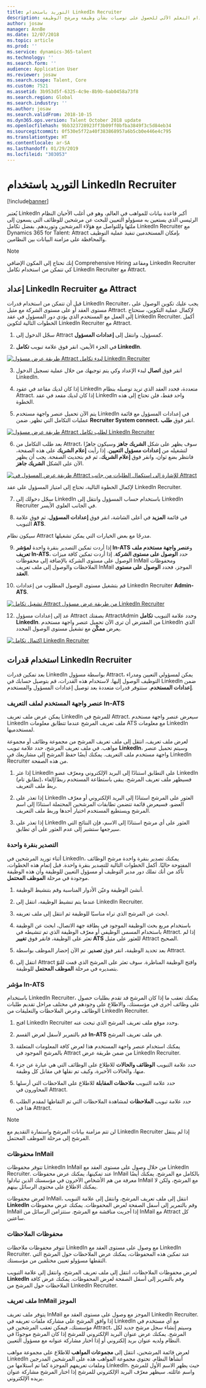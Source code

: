 ```yaml
---
title: التوريد باستخدام LinkedIn Recruiter
description: يوفر هذا الموضوع معلومات حول استخدام التعلم الآلي‬ للحصول على توصيات بشأن وظيفة ومرشح الوظيفة.
author: josaw
manager: AnnBe
ms.date: 12/07/2018
ms.topic: article
ms.prod: ''
ms.service: dynamics-365-talent
ms.technology: ''
ms.search.form: ''
audience: Application User
ms.reviewer: josaw
ms.search.scope: Talent, Core
ms.custom: 7521
ms.assetid: 3b953d5f-6325-4c9e-8b9b-6ab0458a73f8
ms.search.region: Global
ms.search.industry: ''
ms.author: josaw
ms.search.validFrom: 2018-10-15
ms.dyn365.ops.version: Talent October 2018 update
ms.openlocfilehash: 9bb323728923ff3b09ff0bfba3849f3c5d84eb34
ms.sourcegitcommit: 0f530e5f72a40f383868957a6b5cb0e446e4c795
ms.translationtype: HT
ms.contentlocale: ar-SA
ms.lasthandoff: 01/29/2019
ms.locfileid: "303053"
---
```

# <a name="sourcing-with-linkedin-recruiter"></a>التوريد باستخدام LinkedIn Recruiter
[!include[banner](../includes/banner.md)]

يُعتبر LinkedIn أكبر قاعدة بيانات للمواهب في العالم، وهو في أغلب الأحيان النظام الرئيسي الذي يستعين به مسؤولو التعيين للبحث عن مرشحين للوظائف التي يسعون إلى ملئها وللتواصل مع هؤلاء المرشحين وتوريدهم. بفضل تكامل LinkedIn Recruiter مع Dynamics 365 for Talent: Attract بإمكان المستخدمين تنفيذ عملية التوظيف والمحافظة على مزامنة البيانات بين النظامين.

> [!NOTE]
> إنك تحتاج إلى المكون الإضافي Comprehensive Hiring ومقاعد LinkedIn Recruiter كي تتمكن من استخدام تكامل LinkedIn Recruiter مع Attract.

## <a name="set-up-linkedin-recruiter-with-attract"></a>إعداد LinkedIn Recruiter مع Attract 

قبل أن تتمكن من استخدام قدرات LinkedIn Recruiter، يجب عليك تكوين الوصول على مستوى العقد أو على مستوى الشركة مع مثيل Attract. لإكمال عملية التكوين، ستحتاج إلى العمل مع المستخدم الذي يؤدي دور المسؤول في عقد LinkedIn Recruiter. أكمل الخطوات التالية لتكوين LinkedIn Recruiter مع Attract.

1.  سجّل الدخول إلى Attract كمسؤول، وانتقل إلى **إعدادات المسؤول**.

2.  في الجزء الأيمن، انقر فوق علامة تبويب **تكامل LinkedIn**.

[![طريقة عرض مسؤول Attract لبدء تكامل LinkedIn Recruiter](./media/LinkedInConnect.png)](./media/LinkedInConnect.png)

3.  انقر فوق **اتصال** لبدء الإعداد وكي يتم توجيهك من خلال عملية تسجيل الدخول LinkedIn.

4.  إذا كان لديك مقاعد في عقود LinkedIn متعددة، فحدد العقد الذي تريد توصيله بنظام Attract. إذا كان لديك مقعد في عقد LinkedIn واحد فقط، فلن تحتاج إلى هذه الخطوة.

5.  يتم الآن تحميل عنصر واجهة مستخدم LinkedIn في إعدادات المسؤول مع قائمة عمليات التكامل التي تظهر. ضمن **Recruiter System connect**، انقر فوق **طلب**.

[![طريقة عرض مسؤول Attract لطلب تكامل LinkedIn Recruiter](./media/RequestLinkedInRSC.png)](./media/RequestLinkedInRSC.png)

6.  بعد طلب التكامل من Attract، سوف يظهر على شكل **الشريك جاهز** وسيكون جاهزًا لتشغيله من **إعدادات مسؤول التعيين**. إذا رأيت **إعلام الشريك** على هذه الصفحة، فانتظر بضع ثوان، وانقر فوق **إعلام الشريك**، ثم قم بتحديث الصفحة. يجب أن يظهر الآن على الشكل **الشريك جاهز**.

[![طريقة عرض المسؤول في Attract للإشارة إلى استكمال الطلبات من جانب Attract](./media/PartnerReadyRSC.png)](./media/PartnerReadyRSC.png)

لإكمال الخطوة التالية، تحتاج إلى امتياز المسؤول على عقد LinkedIn Recruiter.

7.  سجّل دخولك إلى LinkedIn باستخدام حساب المسؤول وانتقل إلى LinkedIn Recruiter في الجانب العلوي الأيسر. 

8. في قائمة **المزيد** في أعلى الشاشة، انقر فوق **إعدادات المسؤول**، ثم فوق علامة التبويب **ATS**.

سيكون نظام Attract مدرجًا مع بعض الخيارات التي يمكن تشغيلها.

9. إذا أردت تمكين التصدير بنقرة واحدة **لمؤشر In-ATS** و**عنصر واجهة مستخدم ملف تعريف In-ATS**، حدد **الوصول على مستوى الشركة**. إذا أردت تمكين كافة ميزات الوصول على مستوى الشركة بالإضافة إلى محفوظات InMail ومحفوظات الملاحظات والوصول إلى ملف تعريف InMail الموجز، فحدد **الوصول على مستوى العقد**.

10. قم بتشغيل مستوى الوصول المطلوب من إعدادات LinkedIn Recruiter **Admin-ATS**.

[![تشغيل تكامل Attract من طريقة عرض مسؤول LinkedIn Recruiter](./media/EnableRSC.png)](./media/EnableRSC.png)

12. عد إلى إعدادات مسؤول Attract بصفتك AttractAdmin وحدد علامة التبويب **تكامل LinkedIn**. من المفترض أن ترى الآن تحميل عنصر واجهة مستخدم LinkedIn الذي يعرض **ممكّن** مع تشغيل مستوى الوصول المحدد.

[![اكتمال تكامل LinkedIn Recruiter](./media/RSCSetupComplete.png)](./media/RSCSetupComplete.png)

## <a name="using-linkedin-recruiter-capabilities"></a>استخدام قدرات LinkedIn Recruiter

بعد تمكين قدرات LinkedIn بواسطة مسؤول Attract، يمكن لمسؤولي التعيين ومدراء التوظيف الوصول إليها. لاستخدام هذه القدرات، قم بتوصيل حسابك في LinkedIn ضمن **إعدادات المستخدم**. ستتوفر قدرات متعددة بعد توصيل إعدادات المسؤول والمستخدم.

### <a name="in-ats-profile-widget"></a>عنصر واجهة المستخدم لملف التعريف In-ATS

يمكن عرض ملف تعريف LinkedIn للمرشح في Attract. سيعرض عنصر واجهة مستخدم LinkedIn ملف تعريف المرشح عندما تتطابق معلومات ATS مع معلومات LinkedIn لمستخدميها.

لعرض ملف تعريف، انتقل إلى ملف تعريف المرشح من مجموعة وظائف أو مجموعة مواهب. في ملف تعريف المرشح، حدد علامة تبويب **LinkedIn**، وسيتم تحميل عنصر واجهة مستخدم ملف التعريف. يمكنك أيضًا حفظ المرشح إلى مشاريعك في LinkedIn Recruiter من هذه الصفحة.
1. إذا عثر LinkedIn على التطابق استنادًا إلى البريد الإلكتروني ومعرّف عضو LinkedIn (تطابق تام)، فسيظهر ملف تعريف المرشح. يبقى باستطاعة المستخدم ربط/إلغاء ربط ملف التعريف.

2. إذا تعذر على LinkedIn العثور على المرشح استنادًا إلى البريد الإلكتروني أو معرّف العضو، فسيعرض قائمة تتضمن تطابقات المرشحين المحتملة استنادًا إلى اسم المرشح ويستطيع المستخدم اختيار أحدها وربط ملف التعريف.  

3. إذا تعذر على LinkedIn العثور على أي مرشح استنادًا إلى الاسم، فإن النتائج التي سيرجعها ستشير إلى عدم العثور على أي تطابق.

### <a name="1-click-export"></a>التصدير بنقرة واحدة 

أثناء توريد المرشحين في LinkedIn، يمكنك تصدير بنقرة واحدة مرشح الوظائف المفتوحة حاليًا. أكمل الخطوات التالية للتصدير بنقرة واحدة. قبل إتمام هذه الخطوات، تأكد من أنك تملك دور مدير التوظيف أو مسؤول التعيين للوظيفة وأن هذه الوظيفة موجودة في مرحلة **الموظف المحتمل**.

1.  أنشئ الوظيفة وعيّن الأدوار المناسبة وقم بتنشيط الوظيفة.

2.  عندما يتم تنشيط الوظيفة، انتقل إلى LinkedIn Recruiter.

3.  ابحث عن المرشح الذي تراه مناسبًا للوظيفة ثم انتقل إلى ملف تعريفه.

4.  باستخدام مربع بحث الوظيفة الموجود في بطاقة جهة الاتصال، ابحث عن الوظيفة باستخدام المسمى الوظيفي أو معرّف الوظيفة الذي تم تنشيطه في Attract. إذا لم تعثر على الوظيفة، فانقر فوق **تغيير ATS‎** للعثور على مثيل Attract الصحيح.

5. بعد تحديد الوظيفة، انقر فوق **تصدير**. تم الآن إحضار الموظف بواسطة Attract.

6.  انتقل إلى Attract وافتح الوظيفة المناظرة. سوف تعثر على المرشح الذي قمت للتوّ بتصديره في مرحلة **الموظف المحتمل** للوظيفة.

### <a name="in-ats-indicator"></a>مؤشر In-ATS 

باستخدام LinkedIn Recruiter، يمكنك تعقب ما إذا كان المرشح قد تقدم بطلبات حصول على وظائف أخرى في مؤسستك، والاطلاع على وجودهم في مختلف مراحل تقديم طلبات الوظائف وعرض الملاحظات والتعليقات من LinkedIn Recruiter.

1.  افتح LinkedIn Recruiter وحدد موقع ملف تعريف المرشح الذي تبحث عنه.

2.  قم بالتمرير لأسفل لعرض القسم **In-ATS** في ملف تعريف المرشح.

3.  يمكنك استخدام عنصر واجهة المستخدم هذا لعرض كافة المعلومات المتعلقة بالمرشح الموجود في Attract من ضمن طريقة عرض LinkedIn Recruiter.

4.  حدد علامة التبويب **الوظائف والحالات** للاطلاع على الوظائف التي هي عبارة عن جزء منها، والحالات الأخيرة، وكيف تم نقلها في مقابل كل وظيفة.

5.  حدد علامة التبويب **ملاحظات المقابلة** للاطلاع على الملاحظات التي أرسلها المحاورون في Attract.

6.  حدد علامة تبويب **الملاحظات** لمشاهدة الملاحظات التي تم التقاطها لمقدم الطلب هذا في Attract.

> [!NOTE]
> لن تتم مزامنة بيانات المرشح واستمارة التقديم مع LinkedIn Recruiter إذا لم ينتقل المرشح إلى مرحلة الموظف المحتمل.

### <a name="inmail-history"></a>محفوظات InMail

تتوفر محفوظات LinkedIn InMail من خلال وصول على مستوى العقد مع LinkedIn Recruiter. عند تمكينها، يمكنك عرض محفوظات InMail بالكامل مع المرشح. يمكنك أيضًا معرفة من هم الأشخاص الآخرون في مؤسستك الذين تبادلوا InMail مع المرشح، ولكن لا يمكنك الاطلاع على محتوى الرسائل بينهم.

لعرض محفوظات InMail، انتقل إلى ملف تعريف المرشح، وانتقل إلى علامة التبويب **LinkedIn** وقم بالتمرير إلى أسفل الصفحة لعرض المحفوظات. يمكنك عرض محفوظات InMail إذا أجريت مناقشة مع المرشح. ستتزامن الرسائل من InMail مع Attract كل ساعتين.

### <a name="notes-history"></a>محفوظات الملاحظات 

تتوفر محفوظات ملاحظات LinkedIn مع وصول على مستوى العقد مع LinkedIn Recruiter. عند تمكين هذه المحفوظات، يمكنك عرض الملاحظات حول المرشح التي التقطها مسؤولو تعيين مختلفين من مؤسستك.

لعرض محفوظات الملاحظات، انتقل إلى ملف تعريف المرشح، وانتقل إلى علامة التبويب **LinkedIn** وقم بالتمرير إلى أسفل الصفحة لعرض المحفوظات. يمكنك عرض كافة الملاحظات حول المرشح من LinkedIn Recruiter.

### <a name="inmail-stub-profile"></a>ملف تعريف InMail الموجز

يتوفر ملف تعريف InMail الموجز مع وصول على مستوى العقد مع LinkedIn Recruiter. إذا وافق المرشح على مشاركة ملفات تعريفه في LinkedIn مع أي مستخدم في مؤسستك، فيمكن تعقب المرشحين في Attract، وسيتم إنشاء سجل مرشح جديد لكل المرشح. يمكنك عرض عنوان البريد الإلكتروني للمرشح إذا كان المرشح موجودًا في النظام ولديه عنوان بريد إلكتروني أو إذا اختار مشاركة عنوانه مع مسؤول التعيين.

لعرض قائمة المرشحين، انتقل إلى **مجموعات المواهب** للاطلاع على مجموعة مواهب LinkedIn أنشأها النظام. تحتوي مجموعة المواهب هذه على المرشحين المدرجين وملفات تعريفهم الموجزة كما تم استلامها من LinkedIn، حيث يظهر الاسم الأول للمرشح واسم عائلته. سيظهر معرّف البريد الإلكتروني للمرشح إذا اختار المرشح مشاركة عنوان بريده الإلكتروني.
